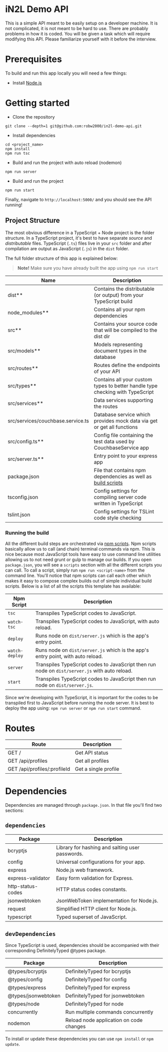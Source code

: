 # iN2L Demo API

This is a simple API meant to be easily setup on a developer machine. It is not complicated, it is not meant to be hard to use. There are probably problems in how it is coded. You will be given a task which will require modifying this API. Please familiarize yourself with it before the interview.

# Prerequisites

To build and run this app locally you will need a few things:

- Install [Node.js](https://nodejs.org/en/)

# Getting started

- Clone the repository

```
git clone --depth=1 git@github.com:robw2000/in2l-demo-api.git
```

- Install dependencies

```
cd <project_name>
npm install
npm run tsc
```

- Build and run the project with auto reload (nodemon)

```
npm run server
```

- Build and run the project

```
npm run start
```

Finally, navigate to `http://localhost:5000/` and you should see the API running!

## Project Structure

The most obvious difference in a TypeScript + Node project is the folder structure. In a TypeScript project, it's best to have separate _source_ and _distributable_ files. TypeScript (`.ts`) files live in your `src` folder and after compilation are output as JavaScript (`.js`) in the `dist` folder.

The full folder structure of this app is explained below:

> **Note!** Make sure you have already built the app using `npm run start`

| Name                              | Description                                                                                                |
| --------------------------------- | ---------------------------------------------------------------------------------------------------------- |
| dist\*\*                          | Contains the distributable (or output) from your TypeScript build                                          |
| node_modules\*\*                  | Contains all your npm dependencies                                                                         |
| src\*\*                           | Contains your source code that will be compiled to the dist dir                                            |
| src/models\*\*                    | Models representing document types in the database                                                         |
| src/routes\*\*                    | Routes define the endpoints of your API                                                                    |
| src/types\*\*                     | Contains all your custom types to better handle type checking with TypeScript                              |
| src/services\*\*                  | Data services supporting the routes                                                                        |
| src/services/couchbase.service.ts | Database service which provides mock data via get or get all functions                                     |
| src/config.ts\*\*                 | Config file containing the test data used by CouchbaseService app                                          |
| src/server.ts\*\*                 | Entry point to your express app                                                                            |
| package.json                      | File that contains npm dependencies as well as [build scripts](#what-if-a-library-isnt-on-definitelytyped) |
| tsconfig.json                     | Config settings for compiling server code written in TypeScript                                            |
| tslint.json                       | Config settings for TSLint code style checking                                                             |

### Running the build

All the different build steps are orchestrated via [npm scripts](https://docs.npmjs.com/misc/scripts).
Npm scripts basically allow us to call (and chain) terminal commands via npm.
This is nice because most JavaScript tools have easy to use command line utilities allowing us to not need grunt or gulp to manage our builds.
If you open `package.json`, you will see a `scripts` section with all the different scripts you can call.
To call a script, simply run `npm run <script-name>` from the command line.
You'll notice that npm scripts can call each other which makes it easy to compose complex builds out of simple individual build scripts.
Below is a list of all the scripts this template has available:

| Npm Script     | Description                                                                                   |
| -------------- | --------------------------------------------------------------------------------------------- |
| `tsc`          | Transpiles TypeScript codes to JavaScript.                                                    |
| `watch-tsc`    | Transpiles TypeScript codes to JavaScript, with auto reload.                                  |
| `deploy`       | Runs node on `dist/server.js` which is the app's entry point.                                 |
| `watch-deploy` | Runs node on `dist/server.js` which is the app's entry point, with auto reload.               |
| `server`       | Transpiles TypeScript codes to JavaScript then run node on `dist/server.js` with auto reload. |
| `start`        | Transpiles TypeScript codes to JavaScript then run node on `dist/server.js`.                  |

Since we're developing with TypeScript, it is important for the codes to be transpiled first to JavaScript before running the node server. It is best to deploy the app using: `npm run server` or `npm run start` command.

# Routes

| Route                        | Description          |
| ---------------------------- | -------------------- |
| GET /                        | Get API status       |
| GET /api/profiles            | Get all profiles     |
| GET /api/profiles/:profileId | Get a single profile |

# Dependencies

Dependencies are managed through `package.json`.
In that file you'll find two sections:

## `dependencies`

| Package           | Description                                     |
| ----------------- | ----------------------------------------------- |
| bcryptjs          | Library for hashing and salting user passwords. |
| config            | Universal configurations for your app.          |
| express           | Node.js web framework.                          |
| express-validator | Easy form validation for Express.               |
| http-status-codes | HTTP status codes constants.                    |
| jsonwebtoken      | JsonWebToken implementation for Node.js.        |
| request           | Simplified HTTP client for Node.js.             |
| typescript        | Typed superset of JavaScript.                   |

## `devDependencies`

Since TypeScript is used, dependencies should be accompanied with their corresponding DefinitelyTyped @types package.

| Package             | Description                             |
| ------------------- | --------------------------------------- |
| @types/bcryptjs     | DefinitelyTyped for bcryptjs            |
| @types/config       | DefinitelyTyped for config              |
| @types/express      | DefinitelyTyped for express             |
| @types/jsonwebtoken | DefinitelyTyped for jsonwebtoken        |
| @types/node         | DefinitelyTyped for node                |
| concurrently        | Run multiple commands concurrently      |
| nodemon             | Reload node application on code changes |

To install or update these dependencies you can use `npm install` or `npm update`.
